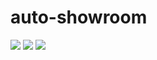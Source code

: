 # auto-showroom
<img src="https://i.postimg.cc/RWgK8YC7/index3.png">
<img src="https://i.postimg.cc/rdzxL9zv/index2.png">
<img src="https://i.postimg.cc/Z0NPRjjm/index.png">



